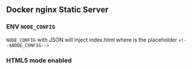 ## Docker nginx Static Server

### ENV `NODE_CONFIG`

`NODE_CONFIG` with JSON will inject index.html where is the placeholder `<!--$NODE_CONFIG-->`

### HTML5 mode enabled

